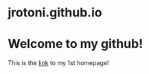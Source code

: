 # jrotoni.github.io
# Welcome to my github!
This is the [link](https://jrotoni.github.io/b3nc-rotoni-jeremy/mod00-01/) to my 1st homepage!